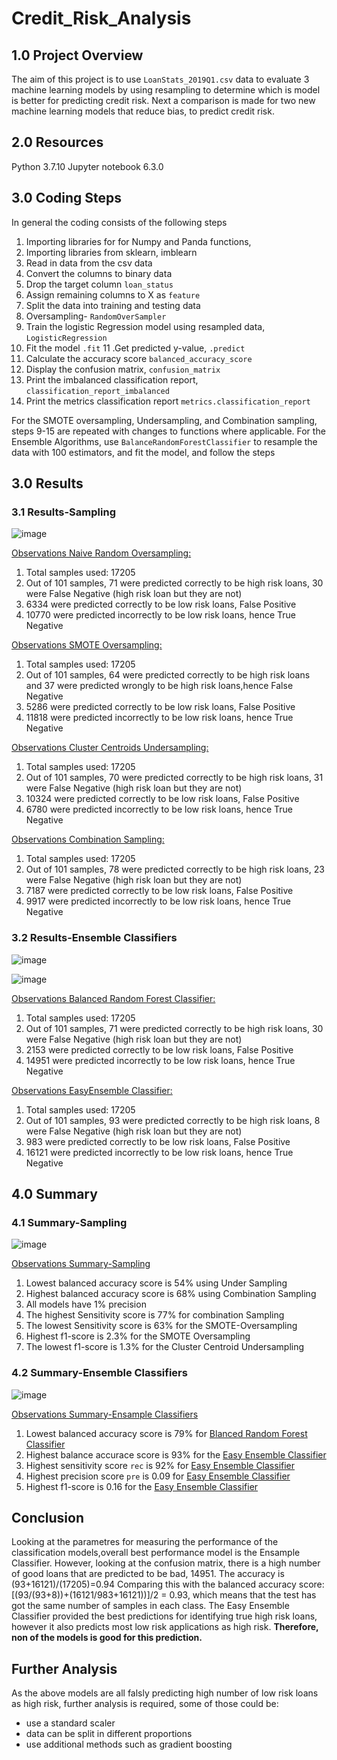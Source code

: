 # Credit_Risk_Analysis

## 1.0 Project Overview
The aim of this project is to use `LoanStats_2019Q1.csv` data to evaluate 3 machine learning models by using resampling to determine which is model
is better for predicting credit risk.
Next a comparison is made for two new machine learning models that reduce bias, to predict credit risk.

## 2.0 Resources
Python 3.7.10
Jupyter notebook 6.3.0

## 3.0 Coding Steps
In general the coding consists of the following steps
1. Importing libraries for for Numpy and Panda functions,
2. Importing libraries from sklearn, imblearn
3. Read in data from the csv data
4. Convert the columns to binary data
5. Drop the target column `loan_status`
6. Assign remaining columns to X as `feature`
7. Split the data into training and testing data 
8. Oversampling- `RandomOverSampler`
9. Train the logistic Regression model using resampled data, `LogisticRegression`
10. Fit the model `.fit`
11 .Get predicted y-value, `.predict`
12. Calculate the accuracy score `balanced_accuracy_score`
13. Display the confusion matrix, `confusion_matrix`
14. Print the imbalanced classification report, `classification_report_imbalanced`
15. Print the metrics classification report `metrics.classification_report`
 
For the SMOTE oversampling, Undersampling, and Combination sampling, steps 9-15 are repeated with changes to functions where applicable.
For the Ensemble Algorithms, use `BalanceRandomForestClassifier` to resample the data with 100 estimators, and fit the model, and follow the steps 
## 3.0 Results
### 3.1 Results-Sampling

![image](https://user-images.githubusercontent.com/85843030/137648423-aa792756-bb6c-4cd6-ae27-55e351e2d406.png)

<ins>Observations Naive Random Oversampling:</ins>
1. Total samples used: 17205
2. Out of 101 samples, 71 were predicted correctly to be high risk loans, 30 were False Negative (high risk loan but they are not)
3. 6334 were predicted correctly to be low risk loans, False Positive
4. 10770 were predicted incorrectly to be low risk loans, hence True Negative


<ins>Observations SMOTE Oversampling:</ins>
1. Total samples used: 17205
2. Out of 101 samples, 64 were predicted correctly to be high risk loans and
   37 were predicted wrongly to be high risk loans,hence False Negative
3. 5286 were predicted correctly to be low risk loans, False Positive
4. 11818 were predicted incorrectly to be low risk loans, hence True Negative


<ins>Observations Cluster Centroids Undersampling:</ins>
1. Total samples used: 17205
2. Out of 101 samples, 70 were predicted correctly to be high risk loans, 31 were False Negative (high risk loan but they are not)
3. 10324 were predicted correctly to be low risk loans, False Positive
4. 6780 were predicted incorrectly to be low risk loans, hence True Negative


<ins>Observations Combination Sampling:</ins>
1. Total samples used: 17205
2. Out of 101 samples, 78 were predicted correctly to be high risk loans, 23 were False Negative (high risk loan but they are not)
3. 7187 were predicted correctly to be low risk loans, False Positive
4. 9917 were predicted incorrectly to be low risk loans, hence True Negative




### 3.2 Results-Ensemble Classifiers

![image](https://user-images.githubusercontent.com/85843030/137651568-f7e44c5b-2135-4ed3-ab98-128c800c7e0d.png)

![image](https://user-images.githubusercontent.com/85843030/137652181-a6056e10-b52b-4697-a9fa-6f67f0eaeae9.png)

<ins>Observations Balanced Random Forest Classifier:</ins>
1. Total samples used: 17205
2. Out of 101 samples, 71 were predicted correctly to be high risk loans, 30 were False Negative (high risk loan but they are not)
3. 2153 were predicted correctly to be low risk loans, False Positive
4. 14951 were predicted incorrectly to be low risk loans, hence True Negative


<ins>Observations EasyEnsemble Classifier:</ins>
1. Total samples used: 17205
2. Out of 101 samples, 93 were predicted correctly to be high risk loans, 8 were False Negative (high risk loan but they are not)
3. 983 were predicted correctly to be low risk loans, False Positive
4. 16121 were predicted incorrectly to be low risk loans, hence True Negative

## 4.0 Summary

### 4.1 Summary-Sampling

![image](https://user-images.githubusercontent.com/85843030/137801034-0e788834-45c1-4550-a2a8-1e9e5e79eae8.png)

<ins>Observations Summary-Sampling</ins>
1. Lowest balanced accuracy score is 54% using Under Sampling
2. Highest balanced accuracy score is 68% using Combination Sampling
3. All models have 1% precision
4. The highest Sensitivity score is 77% for combination Sampling
5. The lowest Sensitivity score is 63% for the SMOTE-Oversampling
6. Highest f1-score is 2.3% for the SMOTE Oversampling
7. The lowest f1-score is 1.3% for the Cluster Centroid Undersampling





### 4.2 Summary-Ensemble Classifiers


![image](https://user-images.githubusercontent.com/85843030/137800315-67eed4bf-dacc-41cb-9aa7-4ad0c546c119.png)



<ins>Observations Summary-Ensample Classifiers</ins>
1. Lowest balanced accuracy score is 79% for <ins>Blanced Random Forest Classifier</ins>
2. Highest balance accurace score is 93% for the <ins>Easy Ensemble Classifier</ins>
3. Highest sensitivity score `rec` is 92% for <ins>Easy Ensemble Classifier</ins>
4. Highest precision score `pre` is 0.09 for <ins>Easy Ensemble Classifier</ins>
5. Highest f1-score is 0.16 for the <ins>Easy Ensemble Classifier</ins>



## Conclusion
Looking at the parametres for measuring the performance of the classification models,overall best performance model is the Ensample Classifier.
However, looking at the confusion matrix, there is a high number of good loans that are predicted to be bad, 14951. The accuracy is (93+16121)/(17205)=0.94
Comparing this with the balanced accuracy score:[(93/(93+8))+(16121/983+16121))]/2 = 0.93, which means that the test has got the same number of samples in
each class. 
The Easy Ensemble Classifier provided the best predictions for identifying true high risk loans, however it also predicts most low risk applications as 
high risk.
<b></ins>Therefore, non of the models is good for this prediction.<ins></b>

## Further Analysis
As the above models are all falsly predicting high number of low risk loans as high risk, further analysis is required, some of those could be:
- use a standard scaler
- data can be split in different proportions
- use additional methods such as gradient boosting


